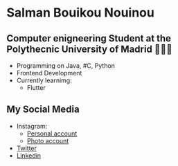 # Salman Bouikou Nouinou

<!--
**salmanbwq/salmanbwq** is a ✨ _special_ ✨ repository because its `README.md` (this file) appears on your GitHub profile.

Here are some ideas to get you started:

- 🔭 I’m currently working on ...
- 🌱 I’m currently learning ...
- 👯 I’m looking to collaborate on ...
- 🤔 I’m looking for help with ...
- 💬 Ask me about ...
- 📫 How to reach me: ...
- 😄 Pronouns: ...
- ⚡ Fun fact: ...
-->
## Computer enigneering Student at the Polythecnic University of Madrid 👨🏻‍💻
  - Programming on Java, #C, Python
  - Frontend Development
  - Currently learnimg:
      - Flutter

## My Social Media
   - Instagram:
      - [Personal account](https://www.instagram.com/salman_bwq/)
      - [Photo account](https://www.instagram.com/bwq_photo/)
   - [Twitter](https://www.twitter.com/ibnfulann_)
   - [Linkedin](https://www.linkedin.com/in/salman-bouikou-nouinou-73415a1a0/)
